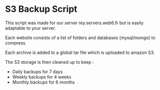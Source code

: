 # S3 Backup Script

This script was made for our server rey.servers.web6.fr but is easily adaptable to your server.

Each website consists of a list of folders and databases (mysql/mongo) to compress.

Each archive is added to a global tar file which is uploaded to amazon S3.

The S3 storage is then cleaned up to keep :

- Daily backups for 7 days
- Weekly backups for 4 weeks
- Monthly backups for 6 months

